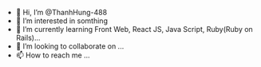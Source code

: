 - 👋 Hi, I’m @ThanhHung-488
- 👀 I’m interested in somthing 
- 🌱 I’m currently learning Front Web, React JS, Java Script, Ruby(Ruby on Rails)...
- 💞️ I’m looking to collaborate on ...
- 📫 How to reach me ...

<!---
ThanhHung-488/ThanhHung-488 is a ✨ special ✨ repository because its `README.md` (this file) appears on your GitHub profile.
You can click the Preview link to take a look at your changes.
--->
